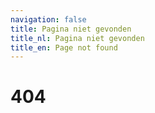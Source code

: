 ```yaml
---
navigation: false
title: Pagina niet gevonden
title_nl: Pagina niet gevonden
title_en: Page not found
---
```


# 404
